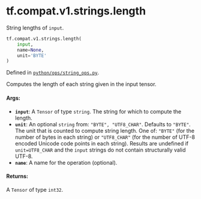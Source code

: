 <div itemscope itemtype="http://developers.google.com/ReferenceObject">
<meta itemprop="name" content="tf.compat.v1.strings.length" />
<meta itemprop="path" content="Stable" />
</div>

# tf.compat.v1.strings.length

String lengths of `input`.

``` python
tf.compat.v1.strings.length(
    input,
    name=None,
    unit='BYTE'
)
```



Defined in [`python/ops/string_ops.py`](/code/stable/tensorflow/python/ops/string_ops.py).

<!-- Placeholder for "Used in" -->

Computes the length of each string given in the input tensor.

#### Args:


* <b>`input`</b>: A `Tensor` of type `string`.
  The string for which to compute the length.
* <b>`unit`</b>: An optional `string` from: `"BYTE", "UTF8_CHAR"`. Defaults to `"BYTE"`.
  The unit that is counted to compute string length.  One of: `"BYTE"` (for
  the number of bytes in each string) or `"UTF8_CHAR"` (for the number of UTF-8
  encoded Unicode code points in each string).  Results are undefined
  if `unit=UTF8_CHAR` and the `input` strings do not contain structurally
  valid UTF-8.
* <b>`name`</b>: A name for the operation (optional).


#### Returns:

A `Tensor` of type `int32`.
